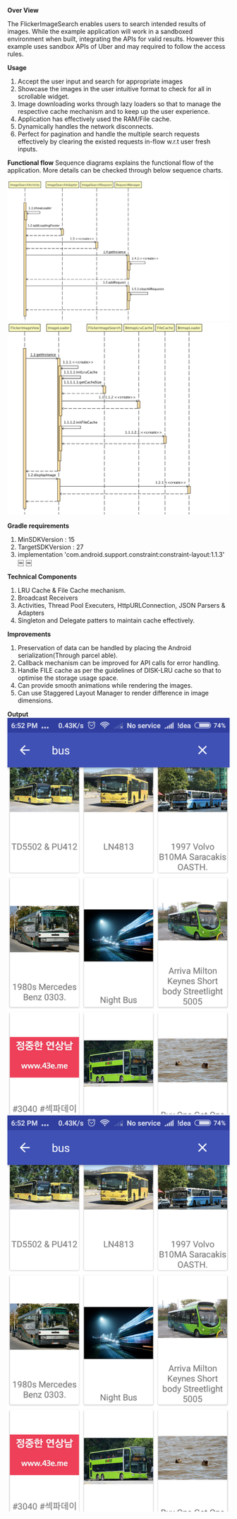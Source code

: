 **Over View**

The FlickerImageSearch enables users to search intended results of images. While the example application will work in a sandboxed environment when built, integrating the APIs for valid results. However this example uses sandbox APIs of Uber and may required to follow the access rules.

**Usage**

1. Accept the user input and search for appropriate images
2. Showcase the images in the user intuitive format to check for all in scrollable widget.
3. Image downloading works through lazy loaders so that to manage the respective cache mechanism and to keep up the user experience.
4. Application has effectively used the RAM/File cache.
5. Dynamically handles the network disconnects.
6. Perfect for pagination and handle the multiple search requests effectively by clearing the existed requests in-flow w.r.t user fresh inputs.

**Functional flow**
 Sequence diagrams explains the functional flow of the application. More details can be checked through below sequence charts.
 
![Screenshot](https://github.com/HariY/FlickrImageSearch/blob/master/sq1.png)
![Screenshot](https://github.com/HariY/FlickrImageSearch/blob/master/sq2.png)

**Gradle requirements**

1. MinSDKVersion : 15
2. TargetSDKVersion : 27
3. implementation 'com.android.support.constraint:constraint-layout:1.1.3'
 ￼ ￼

**Technical Components**

1. LRU Cache & File Cache mechanism.
2. Broadcast Receivers
3. Activities, Thread Pool Executers, HttpURLConnection, JSON Parsers & Adapters
4. Singleton and Delegate patters to maintain cache effectively.

**Improvements**

1. Preservation of data can be handled by placing the Android serialization(Through parcel able).
2. Callback mechanism can be improved for API calls for error handling.
3. Handle FILE cache as per the guidelines of DISK-LRU cache so that to optimise the storage usage space.
4. Can provide smooth animations while rendering the images.
5. Can use Staggered Layout Manager to render difference in image dimensions.

**Output**
![Screenshot](https://github.com/HariY/FlickrImageSearch/blob/master/Screenshot_2018-11-18-18-52-22-437_flickerimage.test.com.flickrimagesearch.png)
![Screenshot](https://github.com/HariY/FlickrImageSearch/blob/master/Screenshot_2018-11-18-18-52-22-437_flickerimage.test.com.flickrimagesearch.png)
